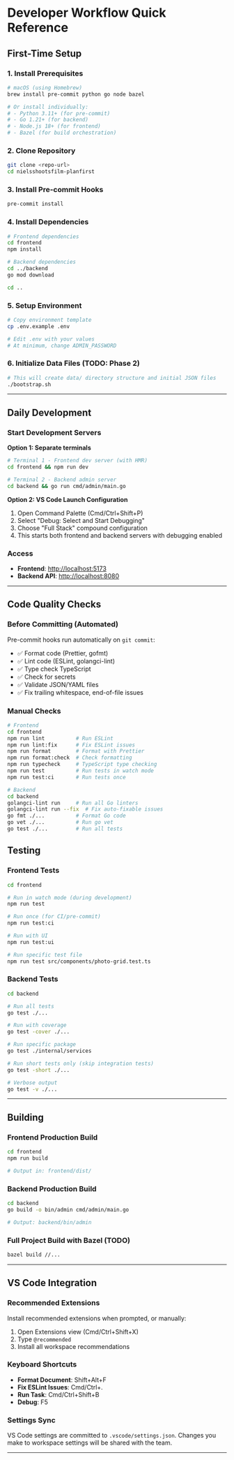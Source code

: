 # Developer Workflow Quick Reference

## First-Time Setup

### 1. Install Prerequisites

```bash
# macOS (using Homebrew)
brew install pre-commit python go node bazel

# Or install individually:
# - Python 3.11+ (for pre-commit)
# - Go 1.21+ (for backend)
# - Node.js 18+ (for frontend)
# - Bazel (for build orchestration)
```

### 2. Clone Repository

```bash
git clone <repo-url>
cd nielsshootsfilm-planfirst
```

### 3. Install Pre-commit Hooks

```bash
pre-commit install
```

### 4. Install Dependencies

```bash
# Frontend dependencies
cd frontend
npm install

# Backend dependencies
cd ../backend
go mod download

cd ..
```

### 5. Setup Environment

```bash
# Copy environment template
cp .env.example .env

# Edit .env with your values
# At minimum, change ADMIN_PASSWORD
```

### 6. Initialize Data Files (TODO: Phase 2)

```bash
# This will create data/ directory structure and initial JSON files
./bootstrap.sh
```

---

## Daily Development

### Start Development Servers

**Option 1: Separate terminals**

```bash
# Terminal 1 - Frontend dev server (with HMR)
cd frontend && npm run dev

# Terminal 2 - Backend admin server
cd backend && go run cmd/admin/main.go
```

**Option 2: VS Code Launch Configuration**

1. Open Command Palette (Cmd/Ctrl+Shift+P)
2. Select "Debug: Select and Start Debugging"
3. Choose "Full Stack" compound configuration
4. This starts both frontend and backend servers with debugging enabled

### Access

- **Frontend**: <http://localhost:5173>
- **Backend API**: <http://localhost:8080>

---

## Code Quality Checks

### Before Committing (Automated)

Pre-commit hooks run automatically on `git commit`:

- ✅ Format code (Prettier, gofmt)
- ✅ Lint code (ESLint, golangci-lint)
- ✅ Type check TypeScript
- ✅ Check for secrets
- ✅ Validate JSON/YAML files
- ✅ Fix trailing whitespace, end-of-file issues

### Manual Checks

```bash
# Frontend
cd frontend
npm run lint          # Run ESLint
npm run lint:fix      # Fix ESLint issues
npm run format        # Format with Prettier
npm run format:check  # Check formatting
npm run typecheck     # TypeScript type checking
npm run test          # Run tests in watch mode
npm run test:ci       # Run tests once

# Backend
cd backend
golangci-lint run     # Run all Go linters
golangci-lint run --fix  # Fix auto-fixable issues
go fmt ./...          # Format Go code
go vet ./...          # Run go vet
go test ./...         # Run all tests
```

## Testing

### Frontend Tests

```bash
cd frontend

# Run in watch mode (during development)
npm run test

# Run once (for CI/pre-commit)
npm run test:ci

# Run with UI
npm run test:ui

# Run specific test file
npm run test src/components/photo-grid.test.ts
```

### Backend Tests

```bash
cd backend

# Run all tests
go test ./...

# Run with coverage
go test -cover ./...

# Run specific package
go test ./internal/services

# Run short tests only (skip integration tests)
go test -short ./...

# Verbose output
go test -v ./...
```

---

## Building

### Frontend Production Build

```bash
cd frontend
npm run build

# Output in: frontend/dist/
```

### Backend Production Build

```bash
cd backend
go build -o bin/admin cmd/admin/main.go

# Output: backend/bin/admin
```

### Full Project Build with Bazel (TODO)

```bash
bazel build //...
```

---

## VS Code Integration

### Recommended Extensions

Install recommended extensions when prompted, or manually:

1. Open Extensions view (Cmd/Ctrl+Shift+X)
2. Type `@recommended`
3. Install all workspace recommendations

### Keyboard Shortcuts

- **Format Document**: Shift+Alt+F
- **Fix ESLint Issues**: Cmd/Ctrl+.
- **Run Task**: Cmd/Ctrl+Shift+B
- **Debug**: F5

### Settings Sync

VS Code settings are committed to `.vscode/settings.json`. Changes you make to workspace settings will be shared with the team.

---
